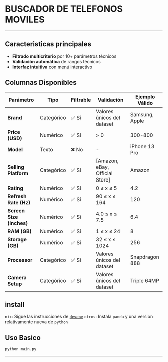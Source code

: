 # BUSCADOR DE TELEFONOS MOVILES

---

## Caracteristicas principales

- **Filtrado multicriterio** por 10+ parámetros técnicos
- **Validación automática** de rangos técnicos
- **Interfaz intuitiva** con menú interactivo

## Columnas Disponibles

| Parámetro                | Tipo       | Filtrable | Validación                     | Ejemplo Válido |
| ------------------------ | ---------- | --------- | ------------------------------ | -------------- |
| **Brand**                | Categórico | ✅ Sí     | Valores únicos del dataset     | Samsung, Apple |
| **Price (USD)**          | Numérico   | ✅ Sí     | > 0                            | 300-800        |
| **Model**                | Texto      | ❌ No     | -                              | iPhone 13 Pro  |
| **Selling Platform**     | Categórico | ✅ Sí     | [Amazon, eBay, Official Store] | Amazon         |
| **Rating**               | Numérico   | ✅ Sí     | 0 ≤ x ≤ 5                      | 4.2            |
| **Refresh Rate (Hz)**    | Numérico   | ✅ Sí     | 90 ≤ x ≤ 164                   | 120            |
| **Screen Size (inches)** | Numérico   | ✅ Sí     | 4.0 ≤ x ≤ 7.5                  | 6.4            |
| **RAM (GB)**             | Numérico   | ✅ Sí     | 1 ≤ x ≤ 24                     | 8              |
| **Storage (GB)**         | Numérico   | ✅ Sí     | 32 ≤ x ≤ 1024                  | 256            |
| **Processor**            | Categórico | ✅ Sí     | Valores únicos del dataset     | Snapdragon 888 |
| **Camera Setup**         | Categórico | ✅ Sí     | Valores únicos del dataset     | Triple 64MP    |

## install

`nix`: Sigue las instrucciones de [`devenv`](https://devenv.sh/getting-started/)
`otros`: Instala `panda` y una version relativamente nueva de `python`

## Uso Basico

```python
python main.py
```

---
